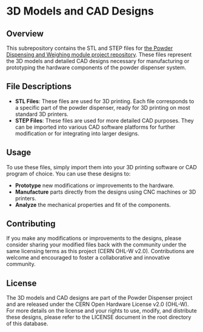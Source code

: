 # 3D Models and CAD Designs

## Overview
This subrepository contains the STL and STEP files for [the Powder Dispensing and Weighing module project repository](https://github.com/loppe35/PowderDispensing_and_Weighing_Module.git). These files represent the 3D models and detailed CAD designs necessary for manufacturing or prototyping the hardware components of the powder dispenser system.

## File Descriptions
- **STL Files**: These files are used for 3D printing. Each file corresponds to a specific part of the powder dispenser, ready for 3D printing on most standard 3D printers.
- **STEP Files**: These files are used for more detailed CAD purposes. They can be imported into various CAD software platforms for further modification or for integrating into larger designs.

## Usage
To use these files, simply import them into your 3D printing software or CAD program of choice. You can use these designs to:
- **Prototype** new modifications or improvements to the hardware.
- **Manufacture** parts directly from the designs using CNC machines or 3D printers.
- **Analyze** the mechanical properties and fit of the components.

## Contributing
If you make any modifications or improvements to the designs, please consider sharing your modified files back with the community under the same licensing terms as this project (CERN OHL-W v2.0). Contributions are welcome and encouraged to foster a collaborative and innovative community.

## License
The 3D models and CAD designs are part of the Powder Dispenser project and are released under the CERN Open Hardware License v2.0 (OHL-W). For more details on the license and your rights to use, modify, and distribute these designs, please refer to the LICENSE document in the root directory of this database.
